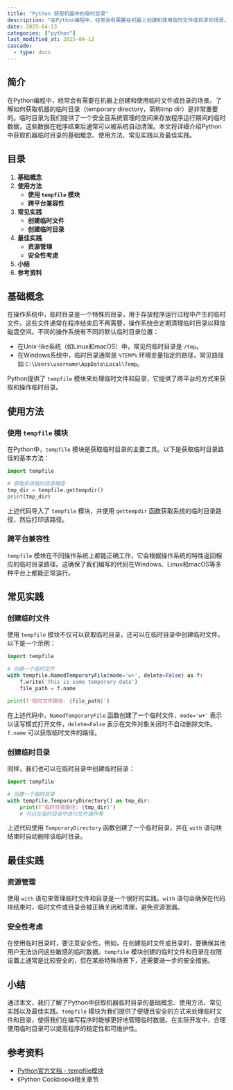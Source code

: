 ```yaml
---
title: "Python 获取机器中的临时目录"
description: "在Python编程中，经常会有需要在机器上创建和使用临时文件或目录的场景。了解如何获取机器的临时目录（temporary directory，简称tmp dir）是非常重要的。临时目录为我们提供了一个安全且系统管理的空间来存放程序运行期间的临时数据，这些数据在程序结束后通常可以被系统自动清理。本文将详细介绍Python中获取机器临时目录的基础概念、使用方法、常见实践以及最佳实践。"
date: 2025-04-13
categories: ["python"]
last_modified_at: 2025-04-13
cascade:
  - type: docs
---
```


<!-- more -->

## 简介
在Python编程中，经常会有需要在机器上创建和使用临时文件或目录的场景。了解如何获取机器的临时目录（temporary directory，简称tmp dir）是非常重要的。临时目录为我们提供了一个安全且系统管理的空间来存放程序运行期间的临时数据，这些数据在程序结束后通常可以被系统自动清理。本文将详细介绍Python中获取机器临时目录的基础概念、使用方法、常见实践以及最佳实践。

## 目录
1. **基础概念**
2. **使用方法**
    - **使用 `tempfile` 模块**
    - **跨平台兼容性**
3. **常见实践**
    - **创建临时文件**
    - **创建临时目录**
4. **最佳实践**
    - **资源管理**
    - **安全性考虑**
5. **小结**
6. **参考资料**

## 基础概念
在操作系统中，临时目录是一个特殊的目录，用于存放程序运行过程中产生的临时文件。这些文件通常在程序结束后不再需要，操作系统会定期清理临时目录以释放磁盘空间。不同的操作系统有不同的默认临时目录位置：
 - 在Unix-like系统（如Linux和macOS）中，常见的临时目录是 `/tmp`。
 - 在Windows系统中，临时目录通常是 `%TEMP%` 环境变量指定的路径，常见路径如 `C:\Users\username\AppData\Local\Temp`。

Python提供了 `tempfile` 模块来处理临时文件和目录，它提供了跨平台的方式来获取和操作临时目录。

## 使用方法

### 使用 `tempfile` 模块
在Python中，`tempfile` 模块是获取临时目录的主要工具。以下是获取临时目录路径的基本方法：

```python
import tempfile

# 获取系统临时目录路径
tmp_dir = tempfile.gettempdir()
print(tmp_dir)
```

上述代码导入了 `tempfile` 模块，并使用 `gettempdir` 函数获取系统的临时目录路径，然后打印该路径。

### 跨平台兼容性
`tempfile` 模块在不同操作系统上都能正确工作，它会根据操作系统的特性返回相应的临时目录路径。这确保了我们编写的代码在Windows、Linux和macOS等多种平台上都能正常运行。

## 常见实践

### 创建临时文件
使用 `tempfile` 模块不仅可以获取临时目录，还可以在临时目录中创建临时文件。以下是一个示例：

```python
import tempfile

# 创建一个临时文件
with tempfile.NamedTemporaryFile(mode='w+', delete=False) as f:
    f.write('This is some temporary data')
    file_path = f.name

print(f'临时文件路径: {file_path}')
```

在上述代码中，`NamedTemporaryFile` 函数创建了一个临时文件，`mode='w+'` 表示以读写模式打开文件，`delete=False` 表示在文件对象关闭时不自动删除文件。`f.name` 可以获取临时文件的路径。

### 创建临时目录
同样，我们也可以在临时目录中创建临时目录：

```python
import tempfile

# 创建一个临时目录
with tempfile.TemporaryDirectory() as tmp_dir:
    print(f'临时目录路径: {tmp_dir}')
    # 可以在临时目录中进行文件操作等
```

上述代码使用 `TemporaryDirectory` 函数创建了一个临时目录，并在 `with` 语句块结束时自动删除该临时目录。

## 最佳实践

### 资源管理
使用 `with` 语句来管理临时文件和目录是一个很好的实践。`with` 语句会确保在代码块结束时，临时文件或目录会被正确关闭和清理，避免资源泄漏。

### 安全性考虑
在使用临时目录时，要注意安全性。例如，在创建临时文件或目录时，要确保其他用户无法访问这些敏感的临时数据。`tempfile` 模块创建的临时文件和目录在权限设置上通常是比较安全的，但在某些特殊场景下，还需要进一步的安全措施。

## 小结
通过本文，我们了解了Python中获取机器临时目录的基础概念、使用方法、常见实践以及最佳实践。`tempfile` 模块为我们提供了便捷且安全的方式来处理临时文件和目录，使得我们在编写程序时能够更好地管理临时数据。在实际开发中，合理使用临时目录可以提高程序的稳定性和可维护性。

## 参考资料
- [Python官方文档 - tempfile模块](https://docs.python.org/3/library/tempfile.html)
- 《Python Cookbook》相关章节 